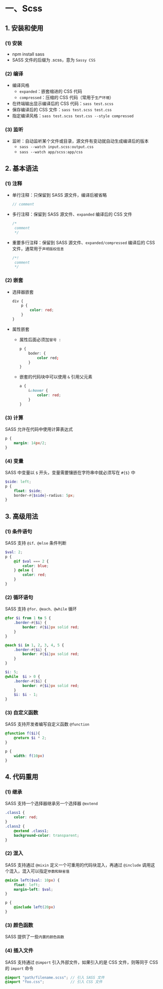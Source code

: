 # 一、Scss

## 1. 安装和使用

### (1) 安装

* npm install sass
* SASS 文件的后缀为 .scss，意为 `Sassy CSS`

### (2) 编译

* 编译风格
  * `expanded`：嵌套缩进的 CSS 代码
  * `compressed`：压缩的 CSS 代码（常用于`生产环境`）
* 在终端输出显示编译后的 CSS 代码：`sass test.scss`
* 保存编译后的 CSS 文件：`sass test.scss test.css`
* 指定编译风格：`sass test.scss test.css --style compressed`

### (3) 监听

* 监听：自动监听某个文件或目录，源文件有变动就自动生成编译后的版本
  * `sass --watch input.scss:output.css`
  * `sass --watch app/scss:app/css`

## 2. 基本语法

### (1) 注释

* 单行注释：只保留到 SASS 源文件，编译后被省略

    ```scss
    // comment
    ```

* 多行注释：保留到 SASS 源文件、`expanded` 编译后的 CSS 文件

    ```scss
    /*
     comment
     */
    ```

* 重要多行注释：保留到 SASS 源文件、`expanded/compressed` 编译后的 CSS 文件，通常用于`声明版权信息`

    ```scss
    /*!
     comment
     */
    ```

### (2) 嵌套

* 选择器嵌套

    ```scss
    div {
        p {
            color: red;
        }
    }
    ```

* 属性嵌套
  * 属性后面必须加`冒号 :`

    ```scss
    p {
        boder: {
            color red;
        }
    }
    ```

  * 嵌套的代码块中可以使用 `&` 引用父元素

    ```scss
    a {
        &:hover {
            color: red;
        }
    }
    ```

### (3) 计算

SASS 允许在代码中使用计算表达式

```scss
p {
    margin: 14px/2;
}
```

### (4) 变量

SASS 中变量以 `$` 开头，变量需要镶嵌在字符串中就必须写在 `#{$}` 中

```scss
$side: left;
p {
    float: $side;
    border-#{$side}-radius: 5px;
}
```

## 3. 高级用法

### (1) 条件语句

SASS 支持 `@if、@else` 条件判断

```scss
$val: 2;
p {
    @if $val === 2 {
        color: blue;
    } @else {
        color: red;
    }
}
```

### (2) 循环语句

SASS 支持 `@for、@each、@while` 循环

```scss
@for $i from 1 to 5 {
    .border-#{$i} {
        border: #{$i}px solid red;
    }
}
```

```scss
@each $i in 1, 2, 3, 4, 5 {
    .border-#{$i} {
        border: #{$i}px solid red;
    }
}
```

```scss
$i: 5;
@while  $i > 0 {
    .border-#{$i} {
        border: #{$i}px solid red;
    }
    $i: $i - 1;
}
```

### (3) 自定义函数

SASS 支持开发者编写自定义函数 `@function`

```scss
@function f($i){
    @return $i * 2;
}

p {
    width: f(10px)
}
```

## 4. 代码重用

### (1) 继承

SASS 支持一个选择器继承另一个选择器 `@extend`

```scss
.class1 {
    color: red;
}
.class2 {
    @extend .class1;
    background-color: transparent;
}
```

### (2) 混入

SASS 支持通过 `@mixin` 定义一个可重用的代码块混入，再通过 `@include` 调用这个混入，混入可以指定`参数和缺省值`

```scss
@mixin left($val: 10px) {
    float: left;
    margin-left: $val;
}

p {
    @include left(20px)
}
```

### (3) 颜色函数

SASS 提供了一些`内置的颜色函数`

### (4) 插入文件

SASS 支持通过 `@import` 引入外部文件，如果引入的是 CSS 文件，则等同于 CSS 的 `import` 命令

```scss
@import "path/filename.scss"; // 引入 SASS 文件
@import "foo.css";            // 引入 CSS 文件
```
